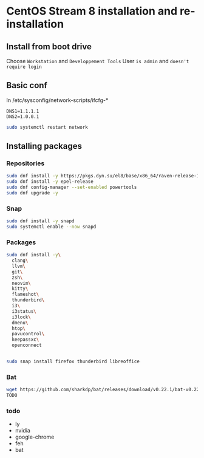 # CentOS Stream 8 installation and re-installation

## Install from boot drive

Choose `Workstation` and `Developpement Tools`
User `is admin` and `doesn't require login`

## Basic conf
In /etc/sysconfig/network-scripts/ifcfg-\*
```
DNS1=1.1.1.1
DNS2=1.0.0.1
```

```sh
sudo systemctl restart network
```

## Installing packages

### Repositories
```sh
sudo dnf install -y https://pkgs.dyn.su/el8/base/x86_64/raven-release-1.0-3.el8.noarch.rpm
sudo dnf install -y epel-release
sudo dnf config-manager --set-enabled powertools
sudo dnf upgrade -y
```

### Snap
```sh
sudo dnf install -y snapd
sudo systemctl enable --now snapd
```

### Packages
```sh
sudo dnf install -y\
  clang\
  llvm\
  git\
  zsh\
  neovim\
  kitty\
  flameshot\
  thunderbird\
  i3\
  i3status\
  i3lock\
  dmenu\
  htop\
  pavucontrol\
  keepassxc\
  openconnect


sudo snap install firefox thunderbird libreoffice 
```

### Bat
```sh
wget https://github.com/sharkdp/bat/releases/download/v0.22.1/bat-v0.22.1-x86_64-unknown-linux-musl.tar.gz
TODO
```


### todo

- ly
- nvidia
- google-chrome
- feh
- bat
